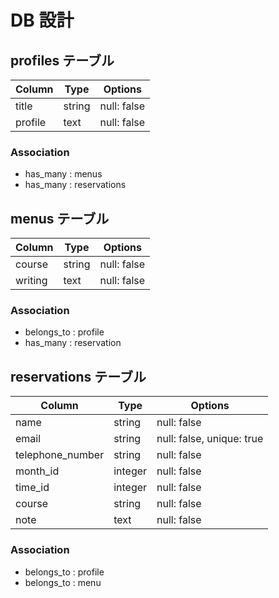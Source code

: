 # DB 設計

## profiles テーブル

| Column             | Type                | Options                   |
|--------------------|---------------------|---------------------------|
| title              | string              | null: false               |
| profile            | text                | null: false               |

### Association

* has_many : menus
* has_many : reservations

## menus テーブル

| Column         | Type             | Options                        |
|----------------|------------------|--------------------------------|
| course         | string           | null: false                    |
| writing        | text             | null: false                    |

### Association

- belongs_to : profile
- has_many : reservation

## reservations テーブル

| Column            | Type       | Options                        |
|-------------------|------------|--------------------------------|
| name              | string     | null: false                    |
| email             | string     | null: false, unique: true      |
| telephone_number  | string     | null: false                    |
| month_id          | integer    | null: false                    |
| time_id           | integer    | null: false                    |
| course            | string     | null: false                    |
| note              | text       | null: false                    |

### Association

- belongs_to : profile
- belongs_to : menu